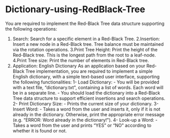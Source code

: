 # Dictionary-using-RedBlack-Tree
You are required to implement the Red-Black Tree data 
structure supporting the following operations: 
1. Search: Search for a specific element in a Red-Black Tree. 
2.Insertion: Insert a new node in a Red-Black tree. Tree balance 
must be maintained via the rotation operations. 
3.Print Tree Height: Print the height of the Red-Black tree. 
This is the longest path from the root to a leaf-node. 
4.Print Tree size: Print the number of elements in Red-Black 
tree.
3. Application: English Dictionary As an application 
based on your Red-Black Tree implementation, you are 
required to implement a simple English dictionary, with 
a simple text-based user interface, supporting the 
following functionalities: 
1- Load Dictionary: - You will be provided with a text 
file, “dictionary.txt", containing a list of words. Each 
word will be in a separate line. - You should load the 
dictionary into a Red-Black Tree data structure to 
support efficient insertions and search operations.
2- Print Dictionary Size: - Prints the current size of 
your dictionary. 
3- Insert Word: - Takes a word from the user and 
inserts it, only if it is not already in the dictionary. 
Otherwise, print the appropriate error message (e.g. 
“ERROR: Word already in the dictionary!"). 
4- Look-up a Word: - Takes a word from the user and 
prints “YES" or “NO" according to whether it is 
found or not.
